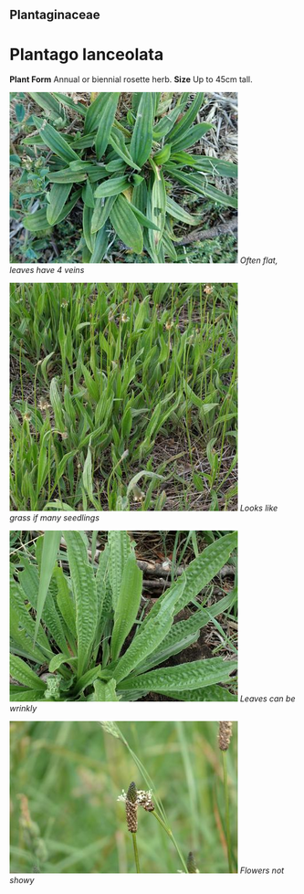 ## Plantaginaceae
# Plantago lanceolata
 **Plant Form** Annual or biennial rosette herb. **Size** Up to 45cm tall.


![Often flat, leaves have 4 veins](1624_PA111630.jpg)
 *Often flat, leaves have 4 veins* 

![Looks like grass if many seedlings](63278_P1020958.jpg)
 *Looks like grass if many seedlings* 

![Leaves can be wrinkly](99_P3094061.jpg)
 *Leaves can be wrinkly* 

![Flowers not showy](5264_P6860322.jpg)
 *Flowers not showy* 

